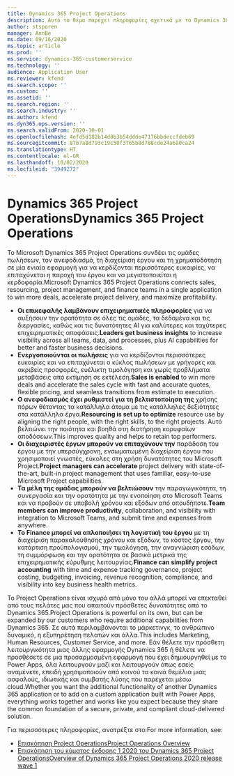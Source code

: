 ```yaml
---
title: Dynamics 365 Project Operations
description: Αυτό το θέμα παρέχει πληροφορίες σχετικά με το Dynamics 365 Project Operations.
author: stsporen
manager: AnnBe
ms.date: 09/16/2020
ms.topic: article
ms.prod: ''
ms.service: dynamics-365-customerservice
ms.technology: ''
audience: Application User
ms.reviewer: kfend
ms.search.scope: ''
ms.custom: ''
ms.assetid: ''
ms.search.region: ''
ms.search.industry: ''
ms.author: kfend
ms.dyn365.ops.version: ''
ms.search.validFrom: 2020-10-01
ms.openlocfilehash: 4efd5d182b14d8b3b54ddde47176bbdeccfdeb69
ms.sourcegitcommit: 87b7a8d793c19c50f3765b8d788cde24a6a0ca24
ms.translationtype: HT
ms.contentlocale: el-GR
ms.lasthandoff: 10/02/2020
ms.locfileid: "3949272"
---
```

# <a name="dynamics-365-project-operations"></a><span data-ttu-id="d3cc2-103">Dynamics 365 Project Operations</span><span class="sxs-lookup"><span data-stu-id="d3cc2-103">Dynamics 365 Project Operations</span></span>

<span data-ttu-id="d3cc2-104">To Microsoft Dynamics 365 Project Operations συνδέει τις ομάδες πωλήσεων, τον ανεφοδιασμό, τη διαχείριση έργου και τη χρηματοδότηση σε μία ενιαία εφαρμογή για να κερδίζονται περισσότερες ευκαιρίες, να επιταχύνεται η παροχή του έργου και να μεγιστοποιείται η κερδοφορία.</span><span class="sxs-lookup"><span data-stu-id="d3cc2-104">Microsoft Dynamics 365 Project Operations connects sales, resourcing, project management, and finance teams in a single application to win more deals, accelerate project delivery, and maximize profitability.</span></span>

-   <span data-ttu-id="d3cc2-105">**Οι επικεφαλής λαμβάνουν επιχειρηματικές πληροφορίες** για να αυξήσουν την ορατότητα σε όλες τις ομάδες, τα δεδομένα και τις διεργασίες, καθώς και τις δυνατότητες AI για καλύτερες και ταχύτερες επιχειρηματικές αποφάσεις.</span><span class="sxs-lookup"><span data-stu-id="d3cc2-105">**Leaders get business insights** to increase visibility across all teams, data, and processes, plus AI capabilities for better and faster business decisions.</span></span>
-   <span data-ttu-id="d3cc2-106">**Ενεργοποιούνται οι πωλήσεις** για να κερδίζονται περισσότερες ευκαιρίες και να επιταχύνεται ο κύκλος πωλήσεων με γρήγορες και ακριβείς προσφορές, ευέλικτη τιμολόγηση και χωρίς προβλήματα μεταβάσεις από εκτίμηση σε εκτέλεση.</span><span class="sxs-lookup"><span data-stu-id="d3cc2-106">**Sales is enabled** to win more deals and accelerate the sales cycle with fast and accurate quotes, flexible pricing, and seamless transitions from estimate to execution.</span></span>
-   <span data-ttu-id="d3cc2-107">**Ο ανεφοδιασμός έχει ρυθμιστεί για τη βελτιστοποίηση της** χρήσης πόρων θέτοντας τα κατάλληλα άτομα με τις κατάλληλες δεξιότητες στα κατάλληλα έργα.</span><span class="sxs-lookup"><span data-stu-id="d3cc2-107">**Resourcing is set up to optimize** resource use by aligning the right people, with the right skills, to the right projects.</span></span> <span data-ttu-id="d3cc2-108">Αυτό βελτιώνει την ποιότητα και βοηθά στη διατήρηση κορυφαίων αποδόσεων.</span><span class="sxs-lookup"><span data-stu-id="d3cc2-108">This improves quality and helps to retain top performers.</span></span>
-   <span data-ttu-id="d3cc2-109">**Οι διαχειριστές έργων μπορούν να επιταχύνουν την** παράδοση του έργου με την υπερσύγχρονη, ενσωματωμένη διαχείριση έργου που χρησιμοποιεί γνωστές, εύκολες στη χρήση δυνατότητες του Microsoft Project.</span><span class="sxs-lookup"><span data-stu-id="d3cc2-109">**Project managers can accelerate** project delivery with state-of-the-art, built-in project management that uses familiar, easy-to-use Microsoft Project capabilities.</span></span>
-   <span data-ttu-id="d3cc2-110">**Τα μέλη της ομάδας μπορούν να βελτιώσουν** την παραγωγικότητα, τη συνεργασία και την ορατότητα με την ενοποίηση στο Microsoft Teams και να προβούν σε υποβολή χρόνου και εξόδων από οπουδήποτε.</span><span class="sxs-lookup"><span data-stu-id="d3cc2-110">**Team members can improve productivity**, collaboration, and visibility with integration to Microsoft Teams, and submit time and expenses from anywhere.</span></span>
-   <span data-ttu-id="d3cc2-111">**Το Finance μπορεί να απλοποιήσει τη λογιστική του έργου** με τη διαχείριση παρακολούθησης χρόνου και εξόδων, το κόστος έργου, την κατάρτιση προϋπολογισμού, την τιμολόγηση, την αναγνώριση εσόδων, τη συμμόρφωση και την ορατότητα σε βασικά μετρικά της επιχειρηματικής εύρυθμης λειτουργίας.</span><span class="sxs-lookup"><span data-stu-id="d3cc2-111">**Finance can simplify project accounting** with time and expense tracking governance, project costing, budgeting, invoicing, revenue recognition, compliance, and visibility into key business health metrics.</span></span>

<span data-ttu-id="d3cc2-112">To Project Operations είναι ισχυρό από μόνο του αλλά μπορεί να επεκταθεί από τους πελάτες μας που απαιτούν πρόσθετες δυνατότητες από το Dynamics 365.</span><span class="sxs-lookup"><span data-stu-id="d3cc2-112">Project Operations is powerful on its own, but can be expanded by our customers who require additional capabilities from Dynamics 365.</span></span> <span data-ttu-id="d3cc2-113">Σε αυτά περιλαμβάνονται το μάρκετινγκ, το ανθρώπινο δυναμικό, η εξυπηρέτηση πελατών και άλλα.</span><span class="sxs-lookup"><span data-stu-id="d3cc2-113">This includes Marketing, Human Resources, Customer Service, and more.</span></span> <span data-ttu-id="d3cc2-114">Εάν θέλετε την πρόσθετη λειτουργικότητα μιας άλλης εφαρμογής Dynamics 365 ή θέλετε να προσθέσετε σε μια προσαρμοσμένη εφαρμογή που έχει δημιουργηθεί με το Power Apps, όλα λειτουργούν μαζί και λειτουργούν όπως εσείς αναμένετε, επειδή χρησιμοποιούν από κοινού τα κοινά θεμέλια μιας ασφαλούς, ιδιωτικής και συμβατής λύσης που παρέχεται μέσω cloud.</span><span class="sxs-lookup"><span data-stu-id="d3cc2-114">Whether you want the additional functionality of another Dynamics 365 application or to add on a custom application built with Power Apps, everything works together and works like you expect because they share the common foundation of a secure, private, and compliant cloud-delivered solution.</span></span>

<span data-ttu-id="d3cc2-115">Για περισσότερες πληροφορίες, ανατρέξτε στο:</span><span class="sxs-lookup"><span data-stu-id="d3cc2-115">For more information, see:</span></span>

- [<span data-ttu-id="d3cc2-116">Επισκόπηση Project Operations</span><span class="sxs-lookup"><span data-stu-id="d3cc2-116">Project Operations Overview</span></span>](https://dynamics.microsoft.com/en-us/project-operations/overview/)
- [<span data-ttu-id="d3cc2-117">Επισκόπηση του κύματος έκδοσης 1 2020 του Dynamics 365 Project Operations</span><span class="sxs-lookup"><span data-stu-id="d3cc2-117">Overview of Dynamics 365 Project Operations 2020 release wave 1</span></span>](https://docs.microsoft.com/dynamics365-release-plan/2020wave1/dynamics365-project-operations/)

